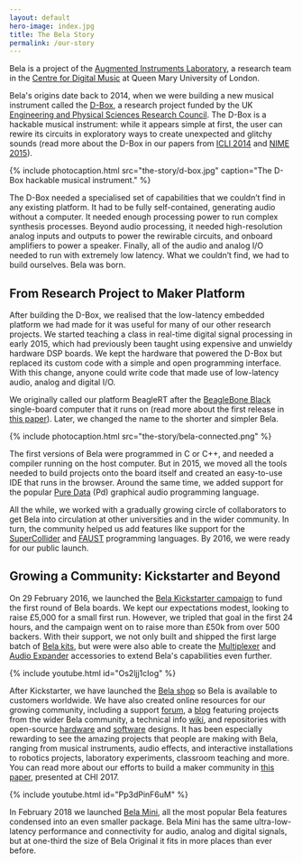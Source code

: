 ```yaml
---
layout: default
hero-image: index.jpg
title: The Bela Story
permalink: /our-story
---
```


Bela is a project of the [Augmented Instruments Laboratory](http://instrumentslab.org), a research team in the [Centre for Digital Music](http://c4dm.eecs.qmul.ac.uk) at Queen Mary University of London. 

Bela's origins date back to 2014, when we were building a new musical instrument called the [D-Box](https://blog.bela.io/2016/11/28/dbox/), a research project funded by the UK [Engineering and Physical Sciences Research Council](http://epsrc.ac.uk). The D-Box is a hackable musical instrument: while it appears simple at first, the user can rewire its circuits in exploratory ways to create unexpected and glitchy sounds (read more about the D-Box in our papers from [ICLI 2014](https://qmro.qmul.ac.uk/xmlui/bitstream/handle/123456789/7204/MCPHERSONDesignandUse2014.pdf?sequence=2) and [NIME 2015](http://www.nime.org/proceedings/2015/nime2015_258.pdf)).

{% include photocaption.html src="the-story/d-box.jpg" caption="The D-Box hackable musical instrument." %}

The D-Box needed a specialised set of capabilities that we couldn’t find in any existing platform. It had to be fully self-contained, generating audio without a computer. It needed enough processing power to run complex synthesis processes. Beyond audio processing, it needed high-resolution analog inputs and outputs to power the rewirable circuits, and onboard amplifiers to power a speaker. Finally, all of the audio and analog I/O needed to run with extremely low latency. What we couldn’t find, we had to build ourselves. Bela was born.

## From Research Project to Maker Platform

After building the D-Box, we realised that the low-latency embedded platform we had made for it was useful for many of our other research projects. We started teaching a class in real-time digital signal processing in early 2015, which had previously been taught using expensive and unwieldy hardware DSP boards. We kept the hardware that powered the D-Box but replaced its custom code with a simple and open programming interface. With this change, anyone could write code that made use of low-latency audio, analog and digital I/O.

We originally called our platform BeagleRT after the [BeagleBone Black](http://beagleboard.org) single-board computer that it runs on (read more about the first release in [this paper](https://www.eecs.qmul.ac.uk/~andrewm/mcpherson_aes2015.pdf)). Later, we changed the name to the shorter and simpler Bela.

{% include photocaption.html src="the-story/bela-connected.png" %}

The first versions of Bela were programmed in C or C++, and needed a compiler running on the host computer. But in 2015, we moved all the tools needed to build projects onto the board itself and created an easy-to-use IDE that runs in the browser. Around the same time, we added support for the popular [Pure Data](http://puredata.info) (Pd) graphical audio programming language.

All the while, we worked with a gradually growing circle of collaborators to get Bela into circulation at other universities and in the wider community. In turn, the community helped us add features like support for the [SuperCollider](https://supercollider.github.io/) and [FAUST](http://faust.grame.fr) programming languages. By 2016, we were ready for our public launch.

## Growing a Community: Kickstarter and Beyond

On 29 February 2016, we launched the [Bela Kickstarter campaign](https://www.kickstarter.com/projects/423153472/bela-an-embedded-platform-for-low-latency-interact) to fund the first round of Bela boards. We kept our expectations modest, looking to raise £5,000 for a small first run. However, we tripled that goal in the first 24 hours, and the campaign went on to raise more than £50k from over 500 backers. With their support, we not only built and shipped the first large batch of [Bela kits](https://shop.bela.io/bela/starter-kit), but were were also able to create the [Multiplexer](https://shop.bela.io/bela-accessories/bela-mux-capelet) and [Audio Expander](https://shop.bela.io/bela-accessories/bela-audio-expander-capelet) accessories to extend Bela's capabilities even further.

{% include youtube.html id="Os2ljj1cIog" %}

After Kickstarter, we have launched the [Bela shop](https://shop.bela.io) so Bela is available to customers worldwide. We have also created online resources for our growing community, including a support [forum](http://forum.bela.io), a [blog](http://blog.bela.io) featuring projects from the wider Bela community, a technical info [wiki](https://github.com/BelaPlatform/Bela/wiki), and repositories with open-source [hardware](https://github.com/BelaPlatform/bela-hardware) and [software](https://github.com/BelaPlatform/Bela) designs. It has been especially rewarding to see the amazing projects that people are making with Bela, ranging from musical instruments, audio effects, and interactive installations to robotics projects, laboratory experiments, classroom teaching and more. You can read more about our efforts to build a maker community in [this paper](https://qmro.qmul.ac.uk/xmlui/bitstream/handle/123456789/19132/Mcpherson%20Building%20a%20Maker%20Community%202017%20Accepted.pdf?sequence=1), presented at CHI 2017.

{% include youtube.html id="Pp3dPinF6uM" %}

In February 2018 we launched [Bela Mini](https://shop.bela.io/bela-mini), all the most popular Bela features condensed into an even smaller package. Bela Mini has the same ultra-low-latency performance and connectivity for audio, analog and digital signals, but at one-third the size of Bela Original it fits in more places than ever before.


